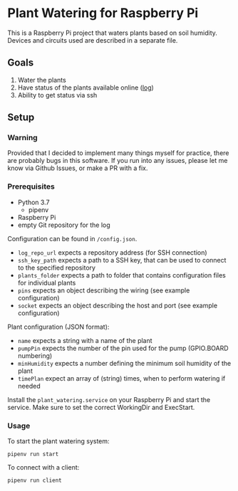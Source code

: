 # Plant Watering for Raspberry Pi

This is a Raspberry Pi project that waters plants
based on soil humidity. Devices and circuits used
are described in a separate file.

## Goals

1. Water the plants
2. Have status of the plants available online ([log](https://github.com/PatrikTrefil/plant-watering-log))
3. Ability to get status via ssh

## Setup

### Warning

Provided that I decided to implement many things myself for practice,
there are probably bugs in this software. If you run into any issues,
please let me know via Github Issues, or make a PR with a fix.
### Prerequisites

- Python 3.7
  - pipenv
- Raspberry Pi
- empty Git repository for the log

Configuration can be found in `/config.json`.

- `log_repo_url` expects a repository address (for SSH connection)
- `ssh_key_path` expects a path to a SSH key, that can be used to connect to the specified repository
- `plants_folder` expects a path to folder that contains configuration files for individual plants
- `pins` expects an object describing the wiring (see example configuration)
- `socket` expects an object describing the host and port (see example configuration)

Plant configuration (JSON format):

- `name` expects a string with a name of the plant
- `pumpPin` expects the number of the pin used for the pump (GPIO.BOARD numbering)
- `minHumidity` expects a number defining the minimum soil humidity of the plant
- `timePlan` expect an array of (string) times, when to perform watering if needed

Install the `plant_watering.service` on your Raspberry Pi and start the service.
Make sure to set the correct WorkingDir and ExecStart.

### Usage

To start the plant watering system:

`pipenv run start`

To connect with a client:

`pipenv run client`
